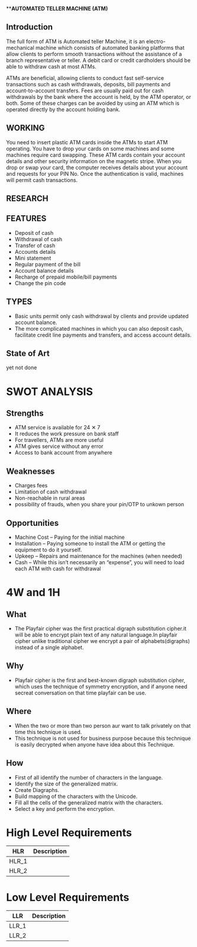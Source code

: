****AUTOMATED TELLER MACHINE (ATM)**

## Introduction
The full form of ATM is Automated teller Machine, it is an electro-mechanical machine which consists of automated banking platforms that allow clients to perform smooth transactions without the assistance of a branch representative or teller. A debit card or credit cardholders should be able to withdraw cash at most ATMs.

ATMs are beneficial, allowing clients to conduct fast self-service transactions such as cash withdrawals, deposits, bill payments and account-to-account transfers. Fees are usually paid out for cash withdrawals by the bank where the account is held, by the ATM operator, or both. Some of these charges can be avoided by using an ATM which is operated directly by the account holding bank.

## WORKING 
You need to insert plastic ATM cards inside the ATMs to start ATM operating. You have to drop your cards on some machines and some machines require card swapping. These ATM cards contain your account details and other security information on the magnetic stripe. When you drop or swap your card, the computer receives details about your account and requests for your PIN No. Once the authentication is valid, machines will permit cash transactions.

## RESEARCH

## FEATURES
- Deposit of cash
- Withdrawal of cash
- Transfer of cash
- Accounts details
- Mini statement
- Regular payment of the bill
- Account balance details
- Recharge of prepaid mobile/bill payments
- Change the pin code

## TYPES
- Basic units permit only cash withdrawal by clients and provide updated account balance.
- The more complicated machines in which you can also deposit cash, facilitate credit line payments and transfers, and access account details.

## State of Art
yet not done

# SWOT ANALYSIS

## Strengths
- ATM service is available for 24 ✕ 7
- It reduces the work pressure on bank staff
- For travellers, ATMs are more useful
- ATM gives service without any error
- Access to bank account from anywhere
 
## Weaknesses
- Charges fees
- Limitation of cash withdrawal
- Non-reachable in rural areas
- possibility of frauds, when you share your pin/OTP to unkown person

## Opportunities
- Machine Cost – Paying for the initial machine
- Installation – Paying someone to install the ATM or getting the equipment to do it yourself.
- Upkeep – Repairs and maintenance for the machines (when needed)
- Cash – While this isn’t necessarily an “expense”, you will need to load each ATM with cash for withdrawal
# 4W and 1H
## What
- The Playfair cipher was the first practical digraph substitution cipher.it will be able to encrypt plain text of any natural language.In playfair cipher unlike traditional       cipher we encrypt a pair of alphabets(digraphs) instead of a single alphabet.
## Why
- Playfair cipher is the first and best-known digraph substitution cipher, which uses the technique of symmetry encryption, and if anyone need secreat conversation on that time 
  playfair can be use.

## Where
- When the two or more than two person aur want to talk privately on that time this technique is used. 
- This technique is not used for business purpose because this technique is easily decrypted when anyone have idea about this Technique.  
## How
- First of all identify the number of characters in the language.
- Identify the  size  of  the  generalized  matrix. 
- Create Diagraphs.
- Build  mapping  of  the  characters  with  the Unicode.
- Fill all the cells  of  the generalized matrix  with the characters.
- Select a key and perform the encryption.

# High Level Requirements
|HLR|      Description  |
|------|  --------------|
|HLR_1|                 |
|HLR_2|                 |

# Low Level Requirements
|LLR|      Description |
|------|  --------------|
|LLR_1|                 |
|LLR_2|                 |
